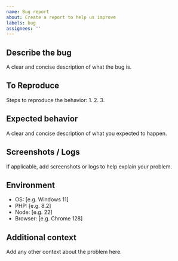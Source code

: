 ```yaml
---
name: Bug report
about: Create a report to help us improve
labels: bug
assignees: ''
---
```


## Describe the bug
A clear and concise description of what the bug is.

## To Reproduce
Steps to reproduce the behavior:
1. 
2. 
3. 

## Expected behavior
A clear and concise description of what you expected to happen.

## Screenshots / Logs
If applicable, add screenshots or logs to help explain your problem.

## Environment
- OS: [e.g. Windows 11]
- PHP: [e.g. 8.2]
- Node: [e.g. 22]
- Browser: [e.g. Chrome 128]

## Additional context
Add any other context about the problem here.
